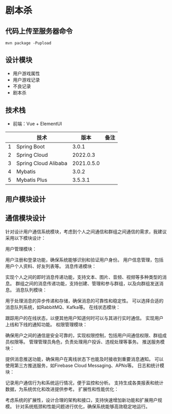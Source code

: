 # 剧本杀

## 代码上传至服务器命令

```shell
mvn package -Pupload
```

## 设计模块

- 用户游戏属性
- 用户游戏记录
- 不良记录
- 剧本杀

## 技术栈

- 前端：Vue + ElementUI

|   | 技术                   | 版本         | 备注 |
|---|----------------------|------------|----|
| 1 | Spring Boot          | 3.0.1      |    |
| 2 | Spring Cloud         | 2022.0.3   |    |
| 3 | Spring Cloud Alibaba | 2021.0.5.0 |    |
| 4 | Mybatis              | 3.0.2      |    |
| 5 | Mybatis Plus         | 3.5.3.1    |    |

## 用户模块设计

## 通信模块设计

针对设计用户通信系统模块，考虑到个人之间通信和群组之间通信的需求，我建议采用以下模块设计：

用户管理模块：

用户注册和登录功能，确保系统能够识别和验证用户身份。
用户信息管理，包括用户个人资料、好友列表等。
消息传递模块：

实现个人之间的即时消息传递功能，支持文本、图片、音频、视频等多种类型的消息。
群组之间的消息传递功能，支持创建、管理和参与群组，以及向群组发送消息。
消息队列模块：

用于处理消息的异步传递和存储，确保消息的可靠性和稳定性。
可以选择合适的消息队列系统，如RabbitMQ、Kafka等。
在线状态模块：

跟踪用户的在线状态，以便其他用户知道何时可以与其进行实时通信。
实现用户上线和下线的通知功能。
权限管理模块：

确保用户之间的通信是安全可靠的，实现权限控制，包括用户间通信权限、群组成员权限等。
管理管理员角色，负责处理用户投诉、违规处理等事务。
推送服务模块：

提供消息推送功能，确保用户在离线状态下也能及时接收到重要消息通知。
可以使用第三方推送服务，如Firebase Cloud Messaging、APNs等。
日志和统计模块：

记录用户通信行为和系统运行情况，便于监控和分析。
支持生成各类报表和统计数据，为系统优化和改进提供参考。
扩展性和性能优化：

考虑系统的扩展性，设计合理的架构和接口，支持快速增加新功能和扩展用户规模。
针对系统瓶颈和性能问题进行优化，确保系统能够高效稳定地运行。

